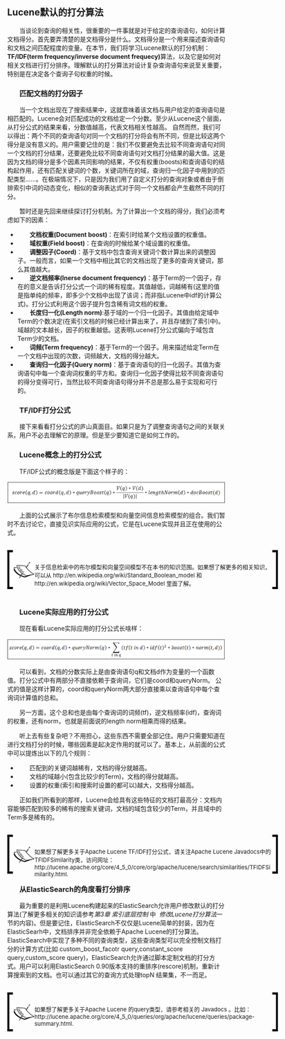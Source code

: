 ## Lucene默认的打分算法
<div style="text-indent:2em;">
<p> 当谈论到查询的相关性，很重要的一件事就是对于给定的查询语句，如何计算文档得分。首先要弄清楚的是文档得分是什么。文档得分是一个用来描述查询语句和文档之间匹配程度的变量。在本节，我们将学习Lucene默认的打分机制：<b>TF/IDF(term frequency/inverse document frequecy)</b>算法，以及它是如何对相关文档进行打分排序。理解默认的打分算法对设计复杂查询语句来说至关重要，特别是在决定各个查询子句权重的时候。</p>

<h3>匹配文档的打分因子</h3>

<p>当一个文档出现在了搜索结果中，这就意味着该文档与用户给定的查询语句是相匹配的。Lucene会对匹配成功的文档给定一个分数。至少从Lucene这个层面，从打分公式的结果来看，分数值越高，代表文档相关性越高。 自然而然，我们可以得出：两个不同的查询语句对同一个文档的打分将会有所不同，但是比较这两个得分是没有意义的。用户需要记住的是：我们不仅要避免去比较不同查询语句对同一个文档的打分结果，还要避免比较不同查询语句对文档打分结果的最大值。这是因为文档的得分是多个因素共同影响的结果，不仅有权重(boosts)和查询语句的结构起作用，还有匹配关键词的个数，关键词所在的域，查询归一化因子中用到的匹配类型……。在极端情况下，只是因为我们用了自定义打分的查询对象或者由于倒排索引中词的动态变化，相似的查询表达式对于同一个文档都会产生截然不同的打分。</p>
<p>暂时还是先回来继续探讨打分机制。为了计算出一个文档的得分，我们必须考虑如下的因素：
<ul>
<li><b>文档权重(Document boost)</b>：在索引时给某个文档设置的权重值。</li>
<li><b>域权重(Field boost)</b>：在查询的时候给某个域设置的权重值。</li>
<li><b>调整因子(Coord)</b>：基于文档中包含查询关键词个数计算出来的调整因子。一般而言，如果一个文档中相比其它的文档出现了更多的查询关键词，那么其值越大。</li>
<li><b>逆文档频率(Inerse document frequency)</b>：基于Term的一个因子，存在的意义是告诉打分公式一个词的稀有程度。其值越低，词越稀有(这里的值是指单纯的频率，即多少个文档中出现了该词；而非指Lucene中idf的计算公式)。打分公式利用这个因子提升包含稀有词文档的权重。</li>
<li><b>长度归一化(Length norm)</b>:基于域的一个归一化因子。其值由给定域中Term的个数决定(在索引文档的时候已经计算出来了，并且存储到了索引中)。域越的文本越长，因子的权重越低。这表明Lucene打分公式偏向于域包含Term少的文档。</li>
<li><b>词频(Term frequency)</b>：基于Term的一个因子。用来描述给定Term在一个文档中出现的次数，词频越大，文档的得分越大。</li>
<li><b>查询归一化因子(Query norm)</b>：基于查询语句的归一化因子。其值为查询语句中每一个查询词权重的平方和。查询归一化因子使得比较不同查询语句的得分变得可行，当然比较不同查询语句得分并不总是那么易于实现和可行的。</li>
</ul>
</p>

<h3>TF/IDF打分公式</h3>

<p>接下来看看打分公式的庐山真面目。如果只是为了调整查询语句之间的关联关系，用户不必去理解它的原理。但是至少要知道它是如何工作的。</p>

<h3>Lucene概念上的打分公式</h3>

<p>TF/IDF公式的概念版是下面这个样子的：</p>
<img src="../conceptual_score_formula.png" />
<p>上面的公式展示了布尔信息检索模型和向量空间信息检索模型的组合。我们暂时不去讨论它，直接见识实际应用的公式，它是在Lucene实现并且正在使用的公式。
</p>
<br/><!--note structure -->
<div style="height:90px;width:650px;text-indent:0em;">
    <div style="float:left;width:13px;height:100%; background:black;">
        <img src="../lm.png" height="80px" width="13px" style="margin-top:5px;"/>
    </div>
    <div style="float:left;width:50px;height:100%;position:relative;">
	    <img src="../note.png" style="position:absolute; top:30%; "/>
    </div>
<div style="float:left; width:550px;height:100%;">
	<p style="font-size:13px;"><br/>关于信息检索中的布尔模型和向量空间模型不在本书的知识范围。如果想了解更多的相关知识，可以从 http://en.wikipedia.org/wiki/Standard_Boolean_model 和 http://en.wikipedia.org/wiki/Vector_Space_Model 里面了解。 </p>
</div>
<div style="float:left;width:13px;height:100%;background:black;">
  <img src="../rm.png" height="80px" width="13px" style="margin-top:5px;"/>
</div>
</div> <!-- end of note structure -->
<br/>

<h3>Lucene实际应用的打分公式</h3>

<p>现在看看Lucene实际应用的打分公式长啥样：</p>
<img src="../practical_score_formula.png"/>
<p>可以看到，文档的分数实际上是由查询语句q和文档d作为变量的一个函数值。打分公式中有两部分不直接依赖于查询词，它们是coord和queryNorm。 公式的值是这样计算的，coord和queryNorm两大部分直接乘以查询语句中每个查询词计算值的总和。</p>
<p>另一方面，这个总和也是由每个查询词的词频(tf)，逆文档频率(idf)，查询词的权重，还有norm，也就是前面说的length norm相乘而得的结果。</p>
<p>听上去有些复杂吧？不用担心，这些东西不需要全部记住。用户只需要知道在进行文档打分的时候，哪些因素是起决定作用的就可以了。基本上，从前面的公式中可以提炼出以下的几个规则：</p>
<ul>
    <li>匹配到的关键词越稀有，文档的得分就越高。</li>
    <li>文档的域越小(包含比较少的Term)，文档的得分就越高。</li>
    <li>设置的权重(索引和搜索时设置的都可以)越大，文档得分越高。</li>
</ul>
<p>正如我们所看到的那样，Lucene会给具有这些特征的文档打最高分：文档内容能够匹配到较多的稀有的搜索关键词，文档的域包含较少的Term，并且域中的Term多是稀有的。
</p>
<br/><!--note structure -->
<div style="height:90px;width:650px;text-indent:0em;">
    <div style="float:left;width:13px;height:100%; background:black;">
        <img src="../lm.png" height="80px" width="13px" style="margin-top:5px;"/>
    </div>
    <div style="float:left;width:50px;height:100%;position:relative;">
	    <img src="../note.png" style="position:absolute; top:30%; "/>
    </div>
<div style="float:left; width:550px;height:100%;">
	<p style="font-size:13px;"><br/>如果想了解更多关于Apache Lucene TF/IDF打分公式，请关注Apache Lucene Javadocs中的TFIDFSimilarity类，访问网址： http://lucene.apache.org/core/4_5_0/core/org/apache/lucene/search/similarities/TFIDFSimilarity.html. </p>
</div>
<div style="float:left;width:13px;height:100%;background:black;">
  <img src="../rm.png" height="80px" width="13px" style="margin-top:5px;"/>
</div>
</div> <!-- end of note structure -->

<h3>从ElasticSearch的角度看打分排序</h3>

<p>最为重要的是利用Lucene构建起来的ElasticSearch允许用户修改默认的打分算法(了解更多相关的知识请参考<i>第3章 索引底层控制</i>&nbsp;中&nbsp;<i> 修改Lucene打分算法</i>一节的内容)。但是要记住，ElasticSearch不仅仅是Lucene简单的封装，因为在ElasticSearh中，文档排序并非完全依赖于Apache Lucene的打分算法。ElasticSearch中实现了多种不同的查询类型，这些查询类型可以完全控制文档打分的计算方式(比如 custom_boost_facotr query,constant_score query,custom_score query)，ElasticSearch允许通过脚本定制文档的打分方式。用户可以利用ElasticSearch 0.90版本支持的重排序(rescore)机制，重新计算搜索到的文档。也可以通过其它的查询方式处理topN 结果集，不一而足。</p>
<br/><!--note structure -->
<div style="height:90px;width:650px;text-indent:0em;">
    <div style="float:left;width:13px;height:100%; background:black;">
        <img src="../lm.png" height="80px" width="13px" style="margin-top:5px;"/>
    </div>
    <div style="float:left;width:50px;height:100%;position:relative;">
	    <img src="../note.png" style="position:absolute; top:30%; "/>
    </div>
<div style="float:left; width:550px;height:100%;">
	<p style="font-size:13px;"><br/>如果想了解更多关于Apache Lucene 的query类型，请参考相关的 Javadocs 。比如： http://lucene.apache.org/core/4_5_0/queries/org/apache/lucene/queries/package-summary.html.</p>
</div>
<div style="float:left;width:13px;height:100%;background:black;">
  <img src="../rm.png" height="80px" width="13px" style="margin-top:5px;"/>
</div>
</div> <!-- end of note structure -->
<div></div>
</div>
